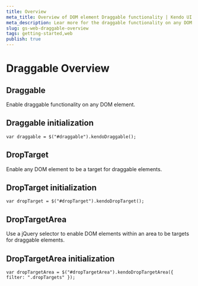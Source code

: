 ```yaml
---
title: Overview
meta_title: Overview of DOM element Draggable functionality | Kendo UI Docs
meta_description: Lear more for the draggable functionality on any DOM element and how to enable and initialize it. We guide you how to enable DOM to be a target for draggable elements.
slug: gs-web-draggable-overview
tags: getting-started,web
publish: true
---
```


# Draggable Overview

## Draggable

Enable draggable functionality on any DOM element.

## **Draggable** initialization

    var draggable = $("#draggable").kendoDraggable();

## DropTarget

Enable any DOM element to be a target for draggable elements.

## **DropTarget** initialization

    var dropTarget = $("#dropTarget").kendoDropTarget();

## DropTargetArea

Use a jQuery selector to enable DOM elements within an area to be targets for draggable elements.

## **DropTargetArea** initialization

    var dropTargetArea = $("#dropTargetArea").kendoDropTargetArea({ filter: ".dropTargets" });
